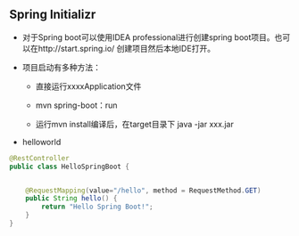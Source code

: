 ## Spring Initializr

- 对于Spring boot可以使用IDEA professional进行创建spring boot项目。也可以在http://start.spring.io/  创建项目然后本地IDE打开。

- 项目启动有多种方法：

    - 直接运行xxxxApplication文件
	
	- mvn  spring-boot：run
	
	- 运行mvn  install编译后，在target目录下 java -jar  xxx.jar
	
- helloworld

``` java
@RestController
public class HelloSpringBoot {


    @RequestMapping(value="/hello", method = RequestMethod.GET)
    public String hello() {
        return "Hello Spring Boot!";
    }
}

```
	
